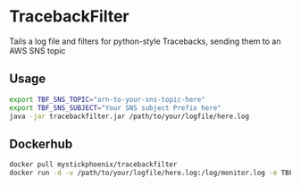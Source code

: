 # TracebackFilter
Tails a log file and filters for python-style Tracebacks, sending them to an AWS SNS topic

## Usage
```bash
export TBF_SNS_TOPIC="arn-to-your-sns-topic-here"
export TBF_SNS_SUBJECT="Your SNS subject Prefix here"
java -jar tracebackfilter.jar /path/to/your/logfile/here.log
```

## Dockerhub
```bash
docker pull mystickphoenix/tracebackfilter
docker run -d -v /path/to/your/logfile/here.log:/log/monitor.log -e TBF_SNS_TOPIC="arn-to-your-sns-topic-here" -e "Your SNS subject Prefix here" mystickphoenix/tracebackfilter
```
